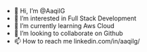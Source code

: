 - 👋 Hi, I’m @AaqilG
- 👀 I’m interested in Full Stack Development
- 🌱 I’m currently learning Aws Cloud
- 💞️ I’m looking to collaborate on Github
- 📫 How to reach me linkedin.com/in/aaqilg/


<!---
AaqilG/AaqilG is a ✨ special ✨ repository because its `README.md` (this file) appears on your GitHub profile.
You can click the Preview link to take a look at your changes.
--->
